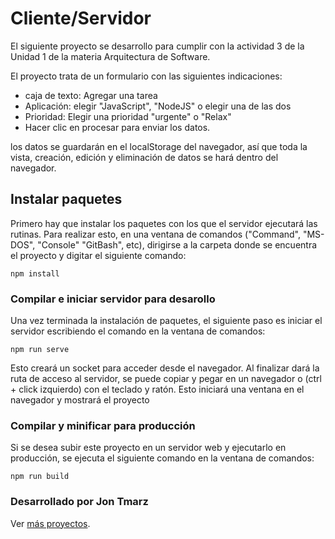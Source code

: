 # Cliente/Servidor
El siguiente proyecto se desarrollo para cumplir con la actividad 3 de la Unidad 1 de la materia Arquitectura de Software.

El proyecto trata de un formulario con las siguientes indicaciones:

- caja de texto: Agregar una tarea
- Aplicación: elegir "JavaScript", "NodeJS" o elegir una de las dos
- Prioridad: Elegir una prioridad "urgente" o "Relax"
- Hacer clic en procesar para enviar los datos.

los datos se guardarán en el localStorage del navegador, así que toda la vista, creación, edición y eliminación de datos se hará dentro del navegador.

## Instalar paquetes
Primero hay que instalar los paquetes con los que el servidor ejecutará las rutinas. Para realizar esto, en una ventana de comandos ("Command", "MS-DOS", "Console" "GitBash", etc), dirigirse a la carpeta donde se encuentra el proyecto y digitar el siguiente comando:
```
npm install
```

### Compilar e iniciar servidor para desarollo
Una vez terminada la instalación de paquetes, el siguiente paso es iniciar el servidor escribiendo el comando en la ventana de comandos:
```
npm run serve
```
Esto creará un socket para acceder desde el navegador. Al finalizar dará la ruta de acceso al servidor, se puede copiar y pegar en un navegador o (ctrl + click izquierdo) con el teclado y ratón. Esto iniciará una ventana en el navegador y mostrará el proyecto

### Compilar y minificar para producción
Si se desea subir este proyecto en un servidor web y ejecutarlo en producción, se ejecuta el siguiente comando en la ventana de comandos:
```
npm run build
```

### Desarrollado por Jon Tmarz
Ver [más proyectos](https://github.com/Jonedi).
